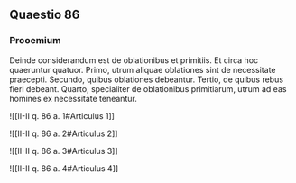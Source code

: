 ## Quaestio 86

### Prooemium

Deinde considerandum est de oblationibus et primitiis. Et circa hoc quaeruntur quatuor. Primo, utrum aliquae oblationes sint de necessitate praecepti. Secundo, quibus oblationes debeantur. Tertio, de quibus rebus fieri debeant. Quarto, specialiter de oblationibus primitiarum, utrum ad eas homines ex necessitate teneantur.

![[II-II q. 86 a. 1#Articulus 1]]

![[II-II q. 86 a. 2#Articulus 2]]

![[II-II q. 86 a. 3#Articulus 3]]

![[II-II q. 86 a. 4#Articulus 4]]

